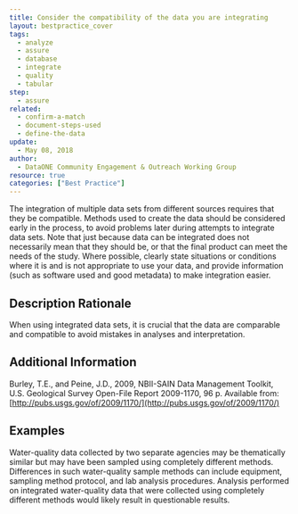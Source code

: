 ```yaml
---
title: Consider the compatibility of the data you are integrating
layout: bestpractice_cover
tags:
  - analyze
  - assure
  - database
  - integrate
  - quality
  - tabular
step:
  - assure
related:
  - confirm-a-match
  - document-steps-used
  - define-the-data
update:
  - May 08, 2018
author:
  - DataONE Community Engagement & Outreach Working Group
resource: true
categories: ["Best Practice"]
---
```




The integration of multiple data sets from different sources requires that they be compatible. Methods used to create the data should be considered early in the process, to avoid problems later during attempts to integrate data sets. Note that just because data can be integrated does not necessarily mean that they should be, or that the final product can meet the needs of the study. Where possible, clearly state situations or conditions where it is and is not appropriate to use your data, and provide information (such as software used and good metadata) to make integration easier.

## Description Rationale

When using integrated data sets, it is crucial that the data are comparable and compatible to avoid mistakes in analyses and interpretation.


## Additional Information

Burley, T.E., and Peine, J.D., 2009, NBII-SAIN Data Management Toolkit, U.S. Geological Survey Open-File Report 2009-1170, 96 p. Available from: [http://pubs.usgs.gov/of/2009/1170/](http://pubs.usgs.gov/of/2009/1170/)

## Examples

Water-quality data collected by two separate agencies may be thematically similar but may have been sampled using completely different methods. Differences in such water-quality sample methods can include equipment, sampling method protocol, and lab analysis procedures. Analysis performed on integrated water-quality data that were collected using completely different methods would likely result in questionable results.
